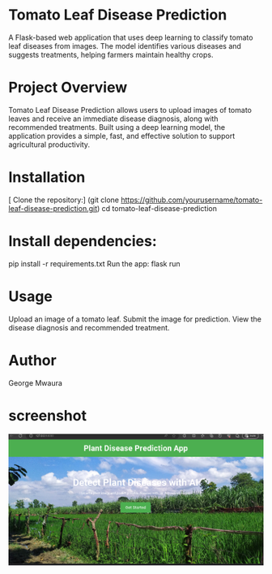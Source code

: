# Tomato Leaf Disease Prediction
A Flask-based web application that uses deep learning to classify tomato leaf diseases from images. The model identifies various diseases and suggests treatments, helping farmers maintain healthy crops.

# Project Overview
Tomato Leaf Disease Prediction allows users to upload images of tomato leaves and receive an immediate disease diagnosis, along with recommended treatments. Built using a deep learning model, the application provides a simple, fast, and effective solution to support agricultural productivity.

# Installation
[ Clone the repository:] (git clone https://github.com/yourusername/tomato-leaf-disease-prediction.git)
cd tomato-leaf-disease-prediction

# Install dependencies:

pip install -r requirements.txt
Run the app: flask run

# Usage
Upload an image of a tomato leaf.
Submit the image for prediction.
View the disease diagnosis and recommended treatment.

# Author
George Mwaura

# screenshot
![front-end](image-1.png)
